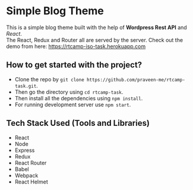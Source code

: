 # Simple Blog Theme
This is a simple blog theme built with the help of **Wordpress Rest API** and *React*. <br />
The React, Redux and Router all are served by the server. Check out the demo from here: https://rtcamp-iso-task.herokuapp.com

## How to get started with the project?
* Clone the repo by `git clone https://github.com/praveen-me/rtcamp-task.git`.
* Then go the directory using `cd rtcamp-task`.
* Then install all the dependencies using `npm install`.
* For running development server use `npm start`.

## Tech Stack Used (Tools and Libraries)
* React
* Node
* Express
* Redux
* React Router
* Babel
* Webpack
* React Helmet